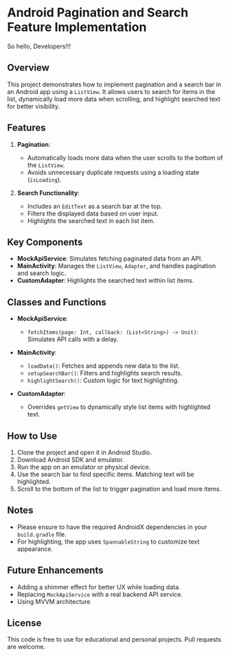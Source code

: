 # Android Pagination and Search Feature Implementation

So hello, Developers!!! 
## Overview
This project demonstrates how to implement pagination and a search bar in an Android app using a `ListView`. It allows users to search for items in the list, dynamically load more data when scrolling, and highlight searched text for better visibility.

## Features
1. **Pagination**:
   - Automatically loads more data when the user scrolls to the bottom of the `ListView`.
   - Avoids unnecessary duplicate requests using a loading state (`isLoading`).

2. **Search Functionality**:
   - Includes an `EditText` as a search bar at the top.
   - Filters the displayed data based on user input.
   - Highlights the searched text in each list item.

## Key Components
- **MockApiService**: Simulates fetching paginated data from an API.
- **MainActivity**: Manages the `ListView`, `Adapter`, and handles pagination and search logic.
- **CustomAdapter**: Highlights the searched text within list items.

## Classes and Functions
- **MockApiService**:
  - `fetchItems(page: Int, callback: (List<String>) -> Unit)`: Simulates API calls with a delay.

- **MainActivity**:
  - `loadData()`: Fetches and appends new data to the list.
  - `setupSearchBar()`: Filters and highlights search results.
  - `highlightSearch()`: Custom logic for text highlighting.

- **CustomAdapter**:
  - Overrides `getView` to dynamically style list items with highlighted text.

## How to Use
1. Clone the project and open it in Android Studio.
2. Download Android SDK and emulator.
3. Run the app on an emulator or physical device.
4. Use the search bar to find specific items. Matching text will be highlighted.
5. Scroll to the bottom of the list to trigger pagination and load more items.

## Notes
- Please ensure to have the required AndroidX dependencies in your `build.gradle` file.
- For highlighting, the app uses `SpannableString` to customize text appearance.

## Future Enhancements
- Adding a shimmer effect for better UX while loading data.
- Replacing `MockApiService` with a real backend API service.
- Using MVVM architecture

## License
This code is free to use for educational and personal projects. Pull requests are welcome.
